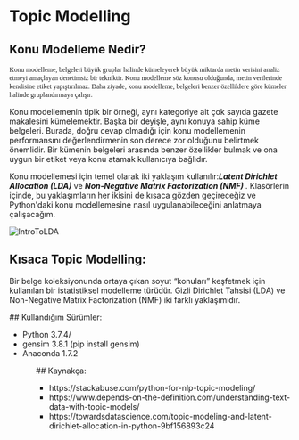 <h1> Topic Modelling </h1>

## Konu Modelleme Nedir?
<p style="font-family: Tahoma; font-size: 12px;"> Konu modelleme, belgeleri büyük gruplar halinde kümeleyerek büyük miktarda metin verisini analiz etmeyi amaçlayan denetimsiz bir tekniktir. Konu modelleme söz konusu olduğunda, metin verilerinde kendisine etiket yapıştırılmaz. Daha ziyade, konu modelleme, belgeleri benzer özelliklere göre kümeler halinde gruplandırmaya çalışır.</p>
<p>Konu modellemenin tipik bir örneği, aynı kategoriye ait çok sayıda gazete makalesini kümelemektir. Başka bir deyişle, aynı konuya sahip küme belgeleri. Burada, doğru cevap olmadığı için konu modellemenin performansını değerlendirmenin son derece zor olduğunu belirtmek önemlidir. Bir kümenin belgeleri arasında benzer özellikler bulmak ve ona uygun bir etiket veya konu atamak kullanıcıya bağlıdır.</p>
<p>Konu modellemesi için temel olarak iki yaklaşım kullanılır:<b><i>Latent Dirichlet Allocation (LDA)</i></b> ve <b><i>Non-Negative Matrix Factorization (NMF) </i></b> . Klasörlerin içinde, bu yaklaşımların her ikisini de kısaca gözden geçireceğiz ve Python'daki konu modellemesine nasıl uygulanabileceğini anlatmaya çalışacağım.</p>

![IntroToLDA](https://user-images.githubusercontent.com/48350459/71684069-6bd20080-2da5-11ea-8f84-4d0e7b6b59aa.png)


## Kısaca Topic Modelling:
<p>Bir belge koleksiyonunda ortaya çıkan soyut “konuları” keşfetmek için kullanılan bir istatistiksel modelleme türüdür. Gizli Dirichlet Tahsisi (LDA) ve Non-Negative Matrix Factorization (NMF) iki farklı yaklaşımıdır.</p>
## Kullandığım Sürümler:
<ul>
<li>Python 3.7.4/</li>
<li>gensim 3.8.1 (pip install gensim)</li>
<li>Anaconda 1.7.2</li>
<ul>
## Kaynakça:
<ul>
<li>https://stackabuse.com/python-for-nlp-topic-modeling/</li>
<li>https://www.depends-on-the-definition.com/understanding-text-data-with-topic-models/</li>
<li>https://towardsdatascience.com/topic-modeling-and-latent-dirichlet-allocation-in-python-9bf156893c24</li>
<ul>
